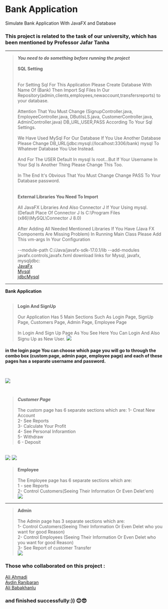 # Bank Application
Simulate Bank Application With JavaFX and Database
### This project is related to the task of our university, which has been mentioned  by Professor Jafar Tanha
------------------------------------
>***You need to do something before running the project***
</br></br>
**SQL Setting**</br></br></br>
For Setting Sql For This Application Please Create Database With Name Of (Bank) Then Import Sql Files In Our Repository(admin,clients,employees,newaccount,transfersreports) to your database.</br></br>
Attention That You Must Change (SignupController.java, EmployeeController.java, DButilsLS.java, CustomerController.java, AdminController.java) DB_URL,USER,PASS According To Your Sql Settings.</br></br>We Have Used MySql For Our Database If You Use Another Database Please Change DB_URL(jdbc:mysql://localhost:3306/bank) mysql To Whatever Database You Use Instead.</br></br>
And For The USER Default In mysql Is root...But If Your Username In Your Sql Is Another Thing Please Change This Too.</br></br>
In The End It's Obvious That You Must Change Change PASS To Your Database password.</br></br></br>
**External Libraries You Need To Import**</br></br>
All JavaFX Libraries And Also Connector J If Your Using mysql.(Default Place Of Connector J Is C:\Program Files (x86)\MySQL\Connector J 8.0)
</br></br>
After Adding All Needed Mentioned Libraries If You Have (Java FX Components Are Missing Problem) In Running  Main Class Please Add This vm-args In Your Configuration</br></br>
--module-path C:/Java/javafx-sdk-17.0.1/lib --add-modules javafx.controls,javafx.fxml
download links for Mysql, javafx, mysqljdbc:                                                                   
 [JavaFx](https://openjfx.io/#)                                                                                           
[Mysql](https://dev.mysql.com/downloads/windows/installer/8.0.html)                                                                     
[jdbcMysql](https://dev.mysql.com/downloads/connector/j/)                                                                         
------------------------------------
**Bank Application**</br></br>
>**Login And SignUp**</br></br>
Our Application Has 5 Main Sections Such As Login Page, SignUp Page, Customers Page, Admin Page, Employee Page</br></br>
In Login And Sign Up Page As You See Here You Can Login And Also Signu Up as New User.
![](https://github.com/alibabakhanlu12/Bank-Application/blob/main/ScreenShots/SignupPage.png)

#### in  the login page You can choose which page you will go to through the combo box (custom page, admin page, employee page) and each of these pages has a separate username and password.</br></br>
![](https://github.com/alibabakhanlu12/Bank-Application/blob/main/ScreenShots/login.png)
</br></br>
------------------------------------
>***Customer Page***</br></br>
The custom page has 6 separate sections which are:
1- Creat New Account                       
2- See Reports                                                    
3-  Calculate Your Profit                             
4- See Personal Inforamtion                          
5- Withdraw                                       
6 - Deposit                        
 
![](https://github.com/alibabakhanlu12/Bank-Application/blob/main/ScreenShots/CustomerPage1.png)
![](https://github.com/alibabakhanlu12/Bank-Application/blob/main/ScreenShots/CustomerPage2.png)
------------------------------------
>**Employee**</br></br>
>The Employee page has 6 separate sections which are:                                                              
>1 - see Reports                                                                                           
>2- Control Customers(Seeing Their Information Or Even Delet'em)                                                                                  
![](https://github.com/alibabakhanlu12/Bank-Application/blob/main/ScreenShots/EmployeeMainPage.png)
------------------------------------
>**Admin**</br></br>
>The Admin page has 3 separate sections which are:                                                                      
>1-  Control Customers(Seeing Their Information Or Even Delet who you want for good Reason)                                                                           
>2-  Control Employees (Seeing Their Information Or Even Delet who you want for good Reason)                                                
>3- See Report of customer Transfer                                                                                  
![](https://github.com/alibabakhanlu12/Bank-Application/blob/main/ScreenShots/AdminPageOverall.png)


### Those who collaborated on this project :
[Ali Ahmadi](https://github.com/Ali-Ahmadii)                                                                                                                          
[Aydin Ranjbaran](https://github.com/aydinranjbaran)                                                                                                                   
[Ali Babakhanlu](https://github.com/alibabakhanlu12)
 
### and finished successfully:)) 😊😎

